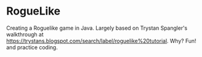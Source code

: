 # RogueLike
Creating a Roguelike game in Java. Largely based on Trystan Spangler's walkthrough at https://trystans.blogspot.com/search/label/roguelike%20tutorial. Why? Fun! and practice coding.
